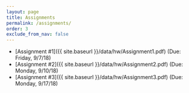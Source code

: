 ```yaml
---
layout: page
title: Assignments 
permalink: /assignments/
order: 3
exclude_from_nav: false 
---
```


* [Assignment #1]({{ site.baseurl }}/data/hw/Assignment1.pdf) (Due: Friday, 9/7/18)
* [Assignment #2]({{ site.baseurl }}/data/hw/Assignment2.pdf) (Due: Monday, 9/10/18)
* [Assignment #3]({{ site.baseurl }}/data/hw/Assignment3.pdf) (Due: Monday, 9/17/18)
